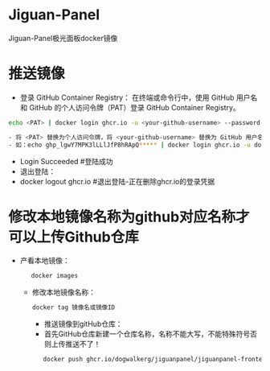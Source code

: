 # Jiguan-Panel
Jiguan-Panel极光面板docker镜像
# 推送镜像
- 登录 GitHub Container Registry： 在终端或命令行中，使用 GitHub 用户名和 GitHub 的个人访问令牌（PAT）登录 GitHub Container Registry。
```bash
echo <PAT> | docker login ghcr.io -u <your-github-username> --password-stdin
```
```bash
- 将 <PAT> 替换为个人访问令牌，将 <your-github-username> 替换为 GitHub 用户名。
- 如：echo ghp_lgwY7MPK3lLLlJfP8hRApQ***** | docker login ghcr.io -u dogwalkerg --password-stdin
```
- Login Succeeded   #登陆成功
- 退出登陆：
- docker logout ghcr.io    #退出登陆-正在删除ghcr.io的登录凭据
# 修改本地镜像名称为github对应名称才可以上传Github仓库
- 产看本地镜像：
  ```bash
     docker images
  ```
  - 修改本地镜像名称：
    ```bash
    docker tag 镜像名或镜像ID
    ```
    - 推送镜像到gitHub仓库：
    - 首先GitHub仓库新建一个仓库名称，名称不能大写，不能特殊符号否则上传推送不了！
    ```bash
       docker push ghcr.io/dogwalkerg/jiguanpanel/jiguanpanel-frontend
    ```

